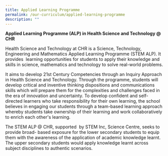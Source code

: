 ```yaml
---
title: Applied Learning Programme
permalink: /our-curriculum/applied-learning-programme
description: ""
---
```

**Applied Learning Programme (ALP) in Health Science and Technology @ CHR**

Health Science and Technology at CHR is a Science, Technology, Engineering and Mathematics Applied Learning Programme (STEM ALP). It provides  learning opportunities for students to apply their knowledge and skills in science, mathematics and technology to solve real-world problems.

It aims to develop 21st Century Competencies through an Inquiry Approach in Health Science and Technology. Through the programme, students will develop critical and inventive thinking dispositions and communications skills which will prepare them for the complexities and challenges faced in the era of innovation and uncertainty. To develop confident and self-directed learners who take responsibility for their own learning, the school believes in engaging our students through a team-based learning approach whereby students take ownership of their learning and work collaboratively to enrich each other's learning.

The STEM ALP @ CHR, supported  by STEM Inc, Science Centre, seeks to provide broad- based exposure for the lower secondary students to equip them with the awareness of the application of academic knowledge learnt. The upper secondary students would apply knowledge learnt across subject disciplines to authentic scenarios.